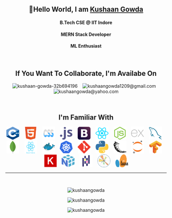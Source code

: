 <h2 align="center">👋Hello World, I am <strong><a href="https://kushaangowda.netlify.app/" target="_blank">Kushaan Gowda</a></strong></h2>
<h4 align="center">B.Tech CSE @ <strong>IIT Indore</strong></h4>
<h4 align="center"><strong>MERN Stack</strong> Developer</h4>
<h4 align="center"><strong>ML</strong> Enthusiast</h4>
<br />
<h2 align="center">If You Want To Collaborate, I'm Availabe On</h2>
<p align="center">
	<a style="text-decoration: none" href="https://www.linkedin.com/in/kushaan-gowda/" target="blank">
		<img
			src="https://www.vectorlogo.zone/logos/linkedin/linkedin-icon.svg"
			alt="kushaan-gowda-32b694196"
			height="40"
			width="30"
		/>
	</a>
	&nbsp;&nbsp;
	<a style="text-decoration: none" href="mailto:kushaangowda1209@gmail.com" target="blank">
		<img
			src="https://www.vectorlogo.zone/logos/gmail/gmail-icon.svg"
			alt="kushaangowda1209@gmail.com"
			height="40"
			width="40"
		/>
	</a>
	&nbsp;&nbsp;
	<a style="text-decoration: none" href="mailto:kushaangowda@yahoo.com" target="blank">
		<img
			src="https://www.vectorlogo.zone/logos/yahoo/yahoo-icon.svg"
			alt="kushaangowda@yahoo.com"
			height="40"
			width="40"
		/>
	</a>
</p>
<br />

<h2 align="center">I'm Familiar With</h2>
<p align="center">
	<a href="https://www.w3schools.com/cpp/cpp_intro.asp" target="_blank" rel="noreferrer" style="text-decoration:none;">
		<img src="./images/c++.png" alt="C++" title="C++" width="40" height="40">
	</a>
	&nbsp;&nbsp;
	<a href="https://www.w3.org/html/" target="_blank" rel="noreferrer" style="text-decoration:none;">
		<img src="./images/w3_html5-icon.svg" alt="HTML5" title="HTML5" width="40" height="40">
	</a>
	&nbsp;&nbsp;
	<a href="https://www.w3schools.com/css/" target="_blank" rel="noreferrer" style="text-decoration:none;">
		<img src="./images/netlifyapp_watercss-ar21.svg" alt="CSS3" title="CSS3" width="40" height="40">
	</a>
	&nbsp;&nbsp;
	<a href="https://developer.mozilla.org/en-US/docs/Web/JavaScript" target="_blank" rel="noreferrer" style="text-decoration:none;">
		<img src="./images/javascript-icon.svg" alt="Javascript" title="Javascript" width="40" height="40">
	</a>
	&nbsp;&nbsp;
	<a href="https://getbootstrap.com" target="_blank" rel="noreferrer" style="text-decoration:none;">
		<img src="./images/getbootstrap-icon.svg" alt="Bootstrap" title="Bootstrap" width="40" height="40">
	</a>
	&nbsp;&nbsp;
	<a href="https://reactjs.org/" target="_blank" rel="noreferrer" style="text-decoration:none;">
		<img src="./images/reactjs-icon.svg" alt="ReactJS" title="ReactJS" width="40" height="40">
	</a>
	&nbsp;&nbsp;
	<a href="https://nodejs.org" target="_blank" rel="noreferrer" style="text-decoration:none;">
		<img src="./images/nodejs-icon.svg" alt="NodeJS" title="NodeJS" width="40" height="40">
	</a>
	&nbsp;&nbsp;
	<a href="https://expressjs.com" target="_blank" rel="noreferrer" style="text-decoration:none;">
		<img src="./images/expressjs-icon.svg" alt="ExpressJS" title="ExpressJS" width="40" height="40">
	</a>
	&nbsp;&nbsp;
	<a href="https://www.mysql.com/" target="_blank" rel="noreferrer" style="text-decoration:none;">
		<img src="./images/mysql-icon.svg" alt="MySQL" title="MySQL" width="40" height="40">
	</a>
	&nbsp;&nbsp;
	<a href="https://www.mongodb.com/" target="_blank" rel="noreferrer" style="text-decoration:none;">
		<img src="./images/mongodb-icon.svg" alt="MongoDB" title="MongoDB" width="40" height="40">
	</a>
	&nbsp;&nbsp;
	<a href="https://reactnative.dev/" target="_blank" rel="noreferrer" style="text-decoration:none;">
		<img src="./images/react-native-1.svg" alt="React Native" title="React Native" width="40" height="40">
	</a>
	&nbsp;&nbsp;
	<a href="https://www.docker.com/" target="_blank" rel="noreferrer" style="text-decoration:none;">
		<img src="./images/docker.svg" alt="Docker" title="Docker" width="40" height="40">
	</a>
	&nbsp;&nbsp;
	<a href="https://kubernetes.io/" target="_blank" rel="noreferrer" style="text-decoration:none;">
		<img src="./images/kubernetes.svg" alt="Kubernetes" title="Kubernetes" width="40" height="40">
	</a>
	&nbsp;&nbsp;
	<a href="https://git-scm.com/" target="_blank" rel="noreferrer" style="text-decoration:none;">
		<img src="./images/git.svg" alt="Git" title="Git" width="40" height="40">
	</a>
	&nbsp;&nbsp;
	<a href="https://www.python.org/" target="_blank" rel="noreferrer" style="text-decoration:none;">
		<img src="./images/python-icon.svg" alt="Python" title="Python" width="40" height="40">
	</a>
	&nbsp;&nbsp;
	<a href="https://flask.palletsprojects.com/en/2.2.x/" target="_blank" rel="noreferrer" style="text-decoration:none;">
		<img src="./images/flask.svg" alt="Flask" title="Flask" width="40" height="40">
	</a>
	&nbsp;&nbsp;
	<a href="https://jupyter.org/" target="_blank" rel="noreferrer" style="text-decoration:none;">
		<img src="./images/jupyter-icon.svg" alt="Jupyter Notebook" title="Jupyter Notebook" width="40" height="40">
	</a>
	&nbsp;&nbsp;
	<a href="https://tensorflow.org/" target="_blank" rel="noreferrer" style="text-decoration:none;">
		<img src="./images/tensorflow-icon.svg" alt="Tensorflow" title="Tensorflow" width="40" height="40">
	</a>
	&nbsp;&nbsp;
	<a href="https://keras.io/" target="_blank" rel="noreferrer" style="text-decoration:none;">
		<img src="./images/keras.png" alt="Keras" title="Keras" width="40" height="40">
	</a>
	&nbsp;&nbsp;
	<a href="https://numpy.org/" target="_blank" rel="noreferrer" style="text-decoration:none;">
		<img src="./images/numpy.png" alt="Numpy" title="Numpy" width="40" height="40">
	</a>
	&nbsp;&nbsp;
	<a href="https://pandas.pydata.org/" target="_blank" rel="noreferrer" style="text-decoration:none;">
		<img src="./images/pandas.svg" alt="Pandas" title="Pandas" width="40" height="40">
	</a>
	&nbsp;&nbsp;
	<a href="https://matplotlib.org/" target="_blank" rel="noreferrer" style="text-decoration:none;">
		<img src="./images/matplotlib-icon.svg" alt="Matplotlib" title="Matplotlib" width="40" height="40">
	</a>
	&nbsp;&nbsp;
	<a href="https://scikit-learn.org/" target="_blank" rel="noreferrer" style="text-decoration:none;">
		<img src="./images/scikit.png" alt="Scikit-learn" title="Scikit-learn" width="40" height="40">
	</a>
</p>

<hr />
<br />
<p align="center">
	<img
		src="https://github-readme-stats.vercel.app/api?username=kushaangowda&show_icons=true&locale=en&theme=radical&count_private=true"
		alt="kushaangowda"
	/>
</p>
<p align="center">
	<img
		src="https://github-readme-streak-stats.herokuapp.com/?user=kushaangowda&theme=tokyonight"
		alt="kushaangowda"
	/>
</p>
<p align="center">
	<img
		src="https://github-readme-stats.vercel.app/api/top-langs?username=kushaangowda&show_icons=true&locale=en&layout=compact&theme=radical"
		alt="kushaangowda"
	/>
</p>
